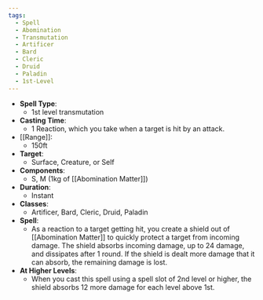 ```yaml
---
tags:
  - Spell
  - Abomination
  - Transmutation
  - Artificer
  - Bard
  - Cleric
  - Druid
  - Paladin
  - 1st-Level
---
```

- **Spell Type**:
	- 1st level transmutation
- **Casting Time**:
	- 1 Reaction, which you take when a target is hit by an attack.
- [[Range]]:
	- 150ft
- **Target**:
	- Surface, Creature, or Self
- **Components**:
	- S, M (1kg of [[Abomination Matter]])
- **Duration**:
	- Instant
- **Classes**:
	- Artificer, Bard, Cleric, Druid, Paladin
- **Spell**:
	- As a reaction to a target getting hit, you create a shield out of [[Abomination Matter]] to quickly protect a target from incoming damage. The shield absorbs incoming damage, up to 24 damage, and dissipates after 1 round. If the shield is dealt more damage that it can absorb, the remaining damage is lost.
- **At Higher Levels**:
	- When you cast this spell using a spell slot of 2nd level or higher, the shield absorbs 12 more damage for each level above 1st.
